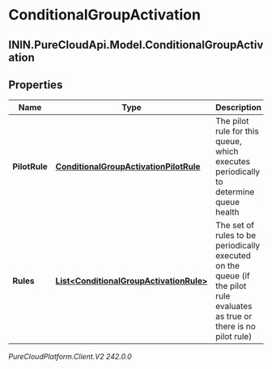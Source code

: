 # ConditionalGroupActivation

## ININ.PureCloudApi.Model.ConditionalGroupActivation

## Properties

|Name | Type | Description | Notes|
|------------ | ------------- | ------------- | -------------|
| **PilotRule** | [**ConditionalGroupActivationPilotRule**](ConditionalGroupActivationPilotRule) | The pilot rule for this queue, which executes periodically to determine queue health | [optional] |
| **Rules** | [**List&lt;ConditionalGroupActivationRule&gt;**](ConditionalGroupActivationRule) | The set of rules to be periodically executed on the queue (if the pilot rule evaluates as true or there is no pilot rule) | [optional] |



_PureCloudPlatform.Client.V2 242.0.0_
